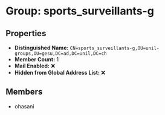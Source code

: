 # Group: sports_surveillants-g

## Properties

- **Distinguished Name:** `CN=sports_surveillants-g,OU=unil-groups,OU=gesu,DC=ad,DC=unil,DC=ch`
- **Member Count:** 1
- **Mail Enabled:** ❌
- **Hidden from Global Address List:** ❌

## Members

- ohasani
